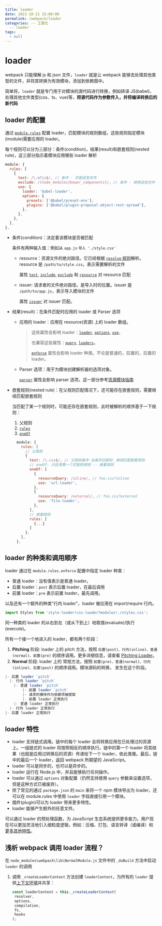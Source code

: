 ```yaml
---
title: loader
date: 2021-10-21 15:00:00
permalink: /webpack/loader
categories: -- 工程化
  -- loader
tags:
  - null
---
```


# loader

webpack 只能理解 js 和 json 文件，`loader` 就是让 webpack 能够去处理其他类型的文件，并将其转换为有效模块，添加到依赖图中。

简单将，`loader` 就是专门用于对模块的源代码进行转换，例如转译 JS(babel)、处理其他文件类型(css、ts、vue)等，**将源代码作为参数传入，并将编译转换后的新代码**

## loader 的配置

通过 [`module.rules`](https://webpack.docschina.org/configuration/module/) 配置 loader，匹配模块的规则数组，这些规则指定模块(module)需要应用的 loader。

每个规则可以分为三部分：条件(condition)，结果(result)和嵌套规则(nested rule)，这三部分指示着模块应用哪些 loader 解析

```js
module: {
  rules: [
    {
      test: /\.m?js$/, // 条件 - 匹配这些文件
      exclude: /(node_modules|bower_components)/, // 条件 - 排除这些文件
      use: {
        loader: 'babel-loader',
        options: {
          presets: ['@babel/preset-env'],
          plugins: ['@babel/plugin-proposal-object-rest-spread'],
        },
      },
    },
  ],
},
```

* 条件(condition)：决定着该模块是否被匹配

  条件有两种输入值：例如从 `app.js` `导入 './style.css'`

  * resource：资源文件的绝对路径。它已经根据 [`resolve` 规则](https://webpack.docschina.org/configuration/resolve)解析。resource 是 `/path/to/style.css`，表示需要解析的文件

    属性 [`test`](https://webpack.docschina.org/configuration/module/#rule-test), [`include`](https://webpack.docschina.org/configuration/module/#rule-include), [`exclude`](https://webpack.docschina.org/configuration/module/#rule-exclude) 和 [`resource`](https://webpack.docschina.org/configuration/module/#rule-resource) 对 resource 匹配

  * issuer: 请求者的文件绝对路径。是导入时的位置。issuer 是 `/path/to/app.js`，表示导入模块的文件

    属性 [`issuer`](https://webpack.docschina.org/configuration/module/#rule-issuer) 对 issuer 匹配。

* 结果(result)：在条件匹配时应用的 loader 或 Parser 选项

  * 应用的 loader：应用在 resource(资源) 上的 loader 数组。

    > 这些属性会影响 loader：[`loader`](https://webpack.docschina.org/configuration/module/#rule-loader), [`options`](https://webpack.docschina.org/configuration/module/#rule-options-rule-query), [`use`](https://webpack.docschina.org/configuration/module/#rule-use)。
    >
    > 也兼容这些属性：[`query`](https://webpack.docschina.org/configuration/module/#rule-options-rule-query), [`loaders`](https://webpack.docschina.org/configuration/module/#rule-loaders)。
    >
    > [`enforce`](https://webpack.docschina.org/configuration/module/#rule-enforce) 属性会影响 loader 种类。不论是普通的，前置的，后置的 loader。

  * Parser 选项：用于为模块创建解析器的选项对象。

    [`parser`](https://webpack.docschina.org/configuration/module/#rule-parser) 属性会影响 parser 选项。这一部分参考[资源模块指南](https://webpack.docschina.org/guides/asset-modules/) 

* 嵌套规则(nested rule)：在父规则匹配情况下，还可能存在嵌套规则，需要继续匹配嵌套规则

  当匹配了某一个规则时，可能还存在嵌套规则，此时被解析的顺序基于一下规则：

  1. 父规则
  2. [`rules`](https://webpack.docschina.org/configuration/module/#rulerules)
  3. [`oneOf`](https://webpack.docschina.org/configuration/module/#ruleoneof)

  ```js
    module: {
      rules: [
        // 父规则
        {
          test: /\.css$/, // 父规则条件-当条件匹配时，继续匹配嵌套规则
          // oneOf: 只应用第一个匹配的规则 -- 嵌套规则
          oneOf: [
            {
              resourceQuery: /inline/, // foo.css?inline 
              use: 'url-loader',
            },
            {
              resourceQuery: /external/, // foo.css?external
              use: 'file-loader',
            },
          ],
          // 嵌套规则  
          rules: [
            {...}
          ]
        },
      ],
    },
  ```

  

## loader 的种类和调用顺序

loader 通过在 `module.rules.enforce` 配置中指定 loader 种类：

* 普通 loader：没有值表示是普通 loader。
* 后置 loader：`post` 表示后置 loader，在最后调用
* 前置 loader：`pre` 表示前置 loader，最先调用。

以及还有一个额外的种类"行内 loader"，loader 被应用在 import/require 行内。

```js
import Styles from 'style-loader!css-loader?modules!./styles.css';
```

同一种类的 loader 的从右到左（或从下到上）地取值(evaluate)/执行(execute)。

所有一个接一个地进入的 loader，都有两个阶段：

1. **Pitching** 阶段: loader 上的 pitch 方法，按照 `后置(post)、行内(inline)、普通(normal)、前置(pre)` 的顺序调用。更多详细信息，请查看 [Pitching Loader](https://webpack.docschina.org/api/loaders/#pitching-loader)。
2. **Normal** 阶段: loader 上的 常规方法，按照 `前置(pre)、普通(normal)、行内(inline)、后置(post)` 的顺序调用。模块源码的转换， 发生在这个阶段。

```js
|- 后置 loader `pitch`
  |- 行内 loader `pitch`
    |- 普通 loader `pitch`
    	|- 前置 loader `pitch`
      	|- 请求的模块作为依赖项被提取
    	|- 前置 loader 正常执行
    |- 普通 loader 正常执行
  |- 行内 loader 正常执行
|- 后置 loader 正常执行
```

## loader 特性

- loader 支持链式调用。链中的每个 loader 会将转换应用在已处理过的资源上。一组链式的 loader 将按照相反的顺序执行。链中的第一个 loader 将其结果（也就是应用过转换后的资源）传递给下一个 loader，依此类推。最后，链中的最后一个 loader，返回 webpack 所期望的 JavaScript。
- loader 可以是同步的，也可以是异步的。
- loader 运行在 Node.js 中，并且能够执行任何操作。
- loader 可以通过 `options` 对象配置（仍然支持使用 `query` 参数来设置选项，但是这种方式已被废弃）。
- 除了常见的通过 `package.json` 的 `main` 来将一个 npm 模块导出为 loader，还可以在 module.rules 中使用 `loader` 字段直接引用一个模块。
- 插件(plugin)可以为 loader 带来更多特性。
- loader 能够产生额外的任意文件。

可以通过 loader 的预处理函数，为 JavaScript 生态系统提供更多能力。用户现在可以更加灵活地引入细粒度逻辑，例如：压缩、打包、语言转译（或编译）和 [更多其他特性](https://webpack.docschina.org/loaders)。

## 浅析 webpack 调用 loader 流程？

在 `node_modules\webpack\lib\NormalModule.js` 文件中的 `_doBuild` 方法中启动 `loader` 的调用

1. 调用 `_createLoaderContext` 方法创建 `loaderContent`，为所有的 `loader` 提供[上下文环境](https://webpack.docschina.org/api/loaders/#example-for-the-loader-context)并共享：

   ```js
   const loaderContext = this._createLoaderContext(
   	resolver,
   	options,
   	compilation,
   	fs,
   	hooks
   );
   ```

   
